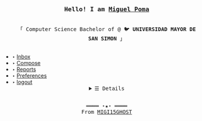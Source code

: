 <h3 align="center"><samp>Hello! I am <b><a rel="nofollow noopener noreferrer" target="_blank" href="https://kevincui.dev">Miguel Poma </a></b></samp></h3>
<p align="center"><br>
  <samp>
    「 Computer Science Bachelor of @ 🐦 <b>UNIVERSIDAD MAYOR DE SAN SIMON </b> 」<br>
   </samp>
</p>
<div style="display:inline;">
    <ul style="display: inline;">
        <li>&#8227; <a href="" class="a_top_hypers"> Inbox</a></li>
        <li>&#8227; <a href="" class="a_top_hypers"> Compose</a></li>
        <li>&#8227; <a href="" class="a_top_hypers"> Reports</a></li>
        <li>&#8227; <a href="" class="a_top_hypers"> Preferences</a></li>
        <li>&#8227; <a href="" class="a_top_hypers"> logout</a></li>
    </ul>
</div>

<details align="center">
   <summary> <samp>&#9776; Details</samp></summary>
   <p align="center">
     <br>
      <a href="#" target="_blank"><img alt="Kotlin" src="https://img.shields.io/badge/Kotlin-7F52FF?style=for-the-badge&logo=Kotlin&logoColor=white"></a>
      <a href="#" target="_blank"><img alt="Flutter" src="https://img.shields.io/badge/Flutter-02569B?style=for-the-badge&logo=flutter&logoColor=white"></a>
      <a href="#" target="_blank"><img alt="Android" src="https://img.shields.io/badge/Android-3DDC84?style=for-the-badge&logo=android&logoColor=white"></a>
      <a href="#" target="_blank"><img alt="Spring" src="https://img.shields.io/badge/spring-%236DB33F.svg?style=for-the-badge&logo=spring&logoColor=white"></a>
     
  <br>
  </p>
</details>
<br>
<samp>
  <p align="center">
    ════ ⋆★⋆ ════<br>
    From <a href="https://github.com/migi15ghost">MIGI15GHOST</a>
  </p>
</samp>
